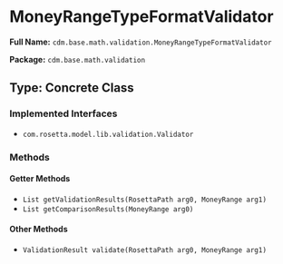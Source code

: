 # MoneyRangeTypeFormatValidator

**Full Name:** `cdm.base.math.validation.MoneyRangeTypeFormatValidator`

**Package:** `cdm.base.math.validation`

## Type: Concrete Class

### Implemented Interfaces

- `com.rosetta.model.lib.validation.Validator`

### Methods

#### Getter Methods

- `List getValidationResults(RosettaPath arg0, MoneyRange arg1)`
- `List getComparisonResults(MoneyRange arg0)`

#### Other Methods

- `ValidationResult validate(RosettaPath arg0, MoneyRange arg1)`

